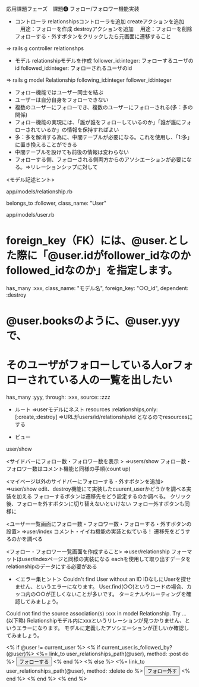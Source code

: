 応用課題フェーズ　課題❹ フォロー/フォロワー機能実装



* コントローラ
relationshipsコントローラを追加
createアクションを追加
　用途：フォローを作成
destroyアクションを追加
　用途：フォローを削除
フォローする・外すボタンをクリックしたら元画面に遷移すること

=> rails g controller relationshps


* モデル
relationshipモデルを作成
follower_id:integer: フォローするユーザのid
followed_id:integer: フォローされるユーザのid

=> rails g model Relationship following_id:integer follower_id:integer

* フォロー機能ではユーザー同士を結ぶ
* ユーザーは自分自身をフォローできない
* 複数のユーザーにフォローでき、複数のユーザーにフォローされる(多：多の関係)
* フォロー機能の実現には、「誰が誰をフォローしているのか」「誰が誰にフォローされているか」の情報を保持すればよい
* 多：多を解消する為に、中間テーブルが必要になる。これを使用し、「1:多」に置き換えることができる
* 中間テーブルを設けても前後の情報は変わらない
* フォローする側、フォローされる側両方からのアソシエーションが必要になる。=>リレーションシップに対して

 <モデル記述ヒント>

app/models/relationship.rb
  
  belongs_to :follower, class_name: "User"
  
  
  app/models/user.rb
  
  # foreign_key（FK）には、@user.とした際に「@user.idがfollower_idなのかfollowed_idなのか」を指定します。
  has_many :xxx, class_name: "モデル名", foreign_key: "○○_id", dependent: :destroy
  # @user.booksのように、@user.yyyで、
  # そのユーザがフォローしている人orフォローされている人の一覧を出したい
  has_many :yyy, through: :xxx, source: :zzz

* ルート
=>userモデルにネスト
resources :relationships,only: [:create,:destroy] =>URLがusers/id/relationship/id
となるのでresourcesにする

* ビュー

user/show

<サイドバーにフォロー数・フォロワー数を表示 >
=>users/show
フォロー数・フォロワー数はコメント機能と同様の手順(count up)

<マイページ以外のサイドバーにフォローする・外すボタンを追加>
=>user/show
edit、destroy機能にて実装したcuurent_userかどうかを調べる実装を加える
フォローするボタンは遷移先をどう設定するのか調べる。
クリック後、フォローを外すボタンに切り替えないといけない
フォロー外すボタンも同様に


<ユーザー一覧画面にフォロー数・フォロワー数・フォローする・外すボタンの設置>
=>user/index
コメント・イイね機能の実装と似ている！
遷移先をどうするのかを調べる

<フォロー・フォロワー一覧画面を作成すること>
=>user/relationship
フォーマットはuser/indexページと同様の実装になる
eachを使用して取り出すデータをrelationshipのデータにする必要がある

  
  
* ＜エラー集ヒント＞
  Couldn't find User without an ID
IDなしにUserを探せません、というエラーになります。
User.find(○○)というコードの場合、カッコ内の○○が正しくないことが多いです。
ターミナルやルーティングを確認してみましょう。


Could not find the source association(s) :xxx in model Relationship. Try ...(以下略)
Relationshipモデル内にxxxというリレーションが見つかりません、というエラーになります。
モデルに定義したアソシエーションが正しいか確認してみましょう。


<tr>
	  <th>
	   <% if @user != current_user %>
	    <% if current_user.is_followed_by?(@user)%>
	     <%= link_to user_relationships_path(@user), method: :post do %>
	     <button class = "btn btn-sm btn-success">フォローする</button>
	     <% end %>
	    <% else %>
	     <%= link_to user_relationships_path(@user), method: :delete do %>
	     <button class = "btn btn-sm btn-danger">フォロー外す</button>
	     <% end %>
	    <% end %>
	   <% end %>
	  </th>
  </tr>